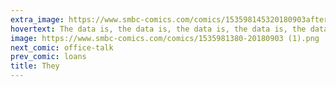 ```yaml
---
extra_image: https://www.smbc-comics.com/comics/153598145320180903after (1).png
hovertext: The data is, the data is, the data is, the data is, the data is, the data is, the data is, the data is, the data is, the data is, the data is, the data is, the data is, the data is, the data is, the data is, the data is, the data is, the data is, the data is, the data is, the data is, the data is, the data is, the data is, the data is, the data is, the data is, the data is, the data is, the data is, the data is, the data is, the data is, the data is, the data is
image: https://www.smbc-comics.com/comics/1535981380-20180903 (1).png
next_comic: office-talk
prev_comic: loans
title: They
---
```


